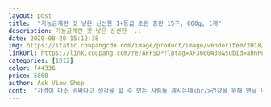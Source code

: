 ```yaml
---
layout: post 
title:  "가농금계란 갓 낳은 신선한 1+등급 초란 중란 15구, 660g, 1개" 
description: 가농금계란 갓 낳은 신선한  ..
date: 2020-08-20 15:12:38 
img: https://static.coupangcdn.com/image/product/image/vendoritem/2018/10/22/3928170377/d89ff17c-5598-4438-8326-7d85361f0af9.jpg 
linkUrl: https://link.coupang.com/re/AFFSDP?lptag=AF3600438&subid=ahnPublicAsk&pageKey=129939903&itemId=382461189&vendorItemId=3928170377&traceid=V0-113-2fc5a5510957ffd3 
categories: [1012] 
color: f44336 
price: 5800 
author: Ask View Shop 
cont:  "가격이 다소 비싸다고 생각을 할 수 있는 사람들 계시는데<br/>건강을 위해 맨날 먹는 계란인데 이왕이면 좋은거 먹고 싶어서요<br/>계란 관리 문제가 대두되면서 이것저것 살피면서 먹게 되네요<br/>계란 잘못사서 후라이했을때 노른자 다 터지면 그때만큼 짜증날때가 없더군요 얼마나 오래 방치했으면 계란 상태가 이모양이지 싶어서요<br/>계란은 무조건 이 다농금계란 초란 시켜먹어요<br/>계란의 가격과 계란의 신선도는 비례하다고 생각하시면 됩니다.<br/><br/>계란이 만들어질때 건강한 상태여야 먹는 사람에게도 좋은 에너지가 전해질것 같아요<br/>그냥 아무거나 저렴한거 구매하셔도 상관은 없다고 생각합니다!<br/>그래서 남들은 다 똑같은 계란이라고 하지만 저는 계란마다 미세하게 맛의 차이가 느껴지더라구요!<br/>그래서 총점 5점만점 중 4.<br/>5점 계란이에요!<br/>그면에서 이 계란은 신선도 5점 만점 중 5점, 맛은 5점만점중 4점이라고 생각합니다.<br/><br/>근데 다농금계란은 한번도 상태 안좋은 계란이 없었고 노른자가 항상 단단하고 신선했어요<br/>근데 안전하게 배송되서 받아보니 아침부터 기분이 좋네요! 항상 감사드립니다!<br/>다른 무항생제 계란도ㅠ먹어봤는데 신선도가 너무 떨어져서 실망했어요<br/>더군다나 필수로 섭취해야 하는 식품인 만큼 꼼꼼히 따져서 구매해야하는 품목이기도하고요!<br/>로켓프레쉬에대해 말해보자면! 역시나 포장 엄청 잘되서 오네요!<br/>모두 다 신선하고 믿을수 있는 계란이었어요<br/>물론! 저 처럼 계란의 신선도나 맛에 대해 민감하게 생각하지 않으시는 분들은<br/>배송도 단 한개도 깨진적없이 안전하게 받았어요<br/>빠르고 안전하게 배송해주셔서!<br/>새벽배송이라 아침에 바로 먹을 수 있어서 편리하구요! 계란을 시켰음에도 불구하고 깨지지 않아서 다행이네요!<br/>서니사이드업 해서 노른자 위에 죽염소금 뿌려 먹으면 고소하고 너무 맛있습니다 계란은 비싸더라도 가농금계란 초란으로 무조건 사기로 했어요 계속 신선도 유지하면서 좋은 계란으로 팔아주세요<br/>세일할때 잘샀어요!<br/>어차피 비싸봤자 3000원 이내니 부담도 안크고요!<br/>역시 쿠팡이 포장도 신경쓰고 좋네요!<br/>예전에는 계란살때 마트에서 가격보고 제일 싼거 먹었는데,<br/>이전에 다른업체에서 주문했을 때 계란도 아닌 과일이였는데도 깨져서 왔던 기억이 있거든요.<br/><br/>이정도 돈은 투자할 가치가 있다는 생각이 들어서 비싸도 구매합니다!<br/>저는 그런적이 없는거보니 배송 기사님에게 정말 고마워해야 겠네요<br/>종종구매하는제품이예요<br/>지금까지 다농금계란 초란 이것만 56번 주문했던거 같은데,<br/>초란이 노른자가땡실하고 맛있어요!<br/>평소에 계란샌드위치, 계란빵, 계란후라이, 계란샐러드 등 계란을 엄청 좋아하는 덕후입니다!<br/>후기 보면 계란 깨져서 왔다는 글이 보이는데,<br/>" 
---
```

